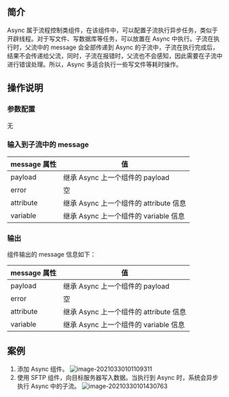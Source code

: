 

## 简介
Async 属于流程控制类组件，在该组件中，可以配置子流执行异步任务，类似于开辟线程。对于写文件、写数据库等任务，可以放置在 Async 中执行。子流在执行时，父流中的 message 会全部传递到 Async 的子流中，子流在执行完成后，结果不会传递给父流，同时，子流在报错时，父流也不会感知，因此需要在子流中进行错误处理。所以，Async 多适合执行一些写文件等耗时操作。

## 操作说明
### 参数配置
无
### 输入到子流中的 message

| message 属性 | 值                                 |
| ----------- | ---------------------------------- |
| payload     | 继承 Async 上一个组件的 payload       |
| error       | 空                                 |
| attribute   | 继承 Async 上一个组件的 attribute 信息 |
| variable    | 继承 Async 上一个组件的 variable 信息  |

### 输出
组件输出的 message 信息如下：

| message 属性 | 值                                 |
| ----------- | ---------------------------------- |
| payload     | 继承 Async 上一个组件的 payload       |
| error       | 空                                 |
| attribute   | 继承 Async 上一个组件的 attribute 信息 |
| variable    | 继承 Async 上一个组件的 variable 信息  |

## 案例
1. 添加 Async 组件。
![image-20210330101109311](https://main.qcloudimg.com/raw/c6f80c00a23a78ec7c053b5da35f2f20/image-20210330101109311.png)
2. 使用 SFTP 组件，向目标服务器写入数据。当执行到 Async 时，系统会异步执行 Async 中的子流。
![image-20210330101430763](https://main.qcloudimg.com/raw/31a1b1f8562d5b2ab2093ae4cabd9f7b/image-20210330101430763.png)
